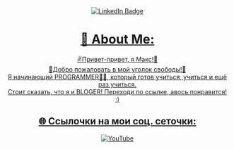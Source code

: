 <div align="center">

<div id="badges">
  <a href="your-linkedin-URL">
    <img src="https://media1.tenor.com/m/lER2_kKTywYAAAAC/monkey-adult-swim.gif" alt="LinkedIn Badge"/>

# 💫 About Me:
✌️Привет-привет, я Макс!👋 <br> 🤟Добро пожаловать в мой уголок свободы!🤘 <br>Я начинающий PROGRAMMER👨‍💻,
который готов учиться, учиться и ещё раз учиться.<br> Стоит сказать, что я и BLOGER! Переходи по ссылке, авось понравится! :)<br>


## 🌐 Ссылочки на мои соц. сеточки:
[![YouTube](https://img.shields.io/badge/YouTube-%23FF0000.svg?logo=YouTube&logoColor=white)](https://youtube.com/c/MrMaxGaming) 
